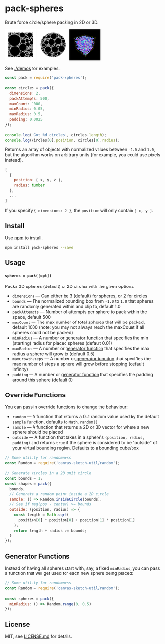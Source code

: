 # pack-spheres

Brute force circle/sphere packing in 2D or 3D.

<img src="demos/2d.png" width="20%" />
<img src="demos/2d-circle.png" width="20%" />
<img src="demos/3d.png" width="20%" />

See [./demos](./demos) for examples.

```js
const pack = require('pack-spheres');

const circles = pack({
  dimensions: 2,
  packAttempts: 500,
  maxCount: 1000,
  minRadius: 0.05,
  maxRadius: 0.5,
  padding: 0.0025
});

console.log('Got %d circles', circles.length);
console.log(circles[0].position, circles[0].radius);
```

Returns an array of objects with normalized values between `-1.0` and `1.0`, but the algorithm works on arbitrary units (for example, you could use pixels instead).

```js
[ 
  {
    position: [ x, y, z ],
    radius: Number
  },
  ...
]
```

If you specify `{ dimensions: 2 }`, the `position` will only contain `[ x, y ]`.

## Install

Use [npm](https://npmjs.com/) to install.

```sh
npm install pack-spheres --save
```

## Usage

#### `spheres = pack([opt])`

Packs 3D spheres (default) or 2D circles with the given options:

- `dimensions` — Can either be 3 (default) for spheres, or 2 for circles
- `bounds` — The normalized bounding box from `-1.0` to `1.0` that spheres are randomly generated within and clip to, default 1.0
- `packAttempts` — Number of attempts per sphere to pack within the space, default 500
- `maxCount` — The max number of total spheres that will be packed, default 1000 (note: you may not always reach the maxCount if all spheres could not be packed)
- `minRadius` — A number or [generator function](#generator-functions) that specifies the min (starting) radius for placed spheres (default 0.01)
- `maxRadius` — A number or [generator function](#generator-functions) that specifies the max radius a sphere will grow to (default 0.5)
- `maxGrowthSteps` — A number or[ generator function](#generator-functions) that specifies the max number of steps a sphere will grow before stopping (default Infinity)
- `padding` — A number or [generator function](#generator-functions) that specifies the padding around this sphere (default 0)

## Override Functions

You can pass in override functions to change the behaviour:

- `random` — A function that returns a 0..1 random value used by the default `sample` function, defaults to `Math.random()`
- `sample` — A function that returns a 2D or 3D vector for where a new sphere should be placed
- `outside` — A function that takes in a sphere's `(position, radius, padding)` and returns `true` if the sphere is considered to be "outside" of your virtual bounding region. Defaults to a bounding cube/box

```js
// Some utility for randomness
const Random = require('canvas-sketch-util/random');

// Generate circles in a 2D unit circle
const bounds = 1;
const shapes = pack({
  bounds,
  // Generate a random point inside a 2D circle
  sample: () => Random.insideCircle(bounds),
  // See if mag(pos - center) >= bounds
  outside: (position, radius) => {
    const length = Math.sqrt(
      position[0] * position[0] + position[1] * position[1]
    );
    return length + radius >= bounds;
  }
});
```

## Generator Functions

Instead of having all spheres start with, say, a fixed `minRadius`, you can pass a function that will get used for each new sphere being placed:

```js
// Some utility for randomness
const Random = require('canvas-sketch-util/random');

const spheres = pack({
  minRadius: () => Random.range(0, 0.5)
});
```

## License

MIT, see [LICENSE.md](http://github.com/mattdesl/pack-spheres/blob/master/LICENSE.md) for details.
